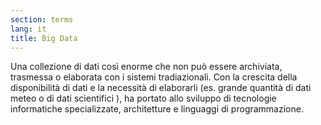 ```yaml
---
section: terms
lang: it
title: Big Data 
---
```

Una collezione di dati così enorme che non può essere archiviata, trasmessa o elaborata con i sistemi tradiazionali. Con la crescita della disponibilità di dati e la necessità di elaborarli (es. grande quantità di dati meteo o di dati scientifici ), ha portato allo sviluppo di tecnologie informatiche specializzate, architetture e linguaggi di programmazione.
